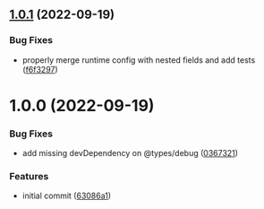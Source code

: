## [1.0.1](https://github.com/versori/spa-server/compare/v1.0.0...v1.0.1) (2022-09-19)


### Bug Fixes

* properly merge runtime config with nested fields and add tests ([f6f3297](https://github.com/versori/spa-server/commit/f6f3297a4ae679d957aae0c360b6f07c31b10826))

# 1.0.0 (2022-09-19)


### Bug Fixes

* add missing devDependency on @types/debug ([0367321](https://github.com/versori/spa-server/commit/0367321f04ce0aec34c6eff266d7da2f693df556))


### Features

* initial commit ([63086a1](https://github.com/versori/spa-server/commit/63086a1c43487ffbdac7d2513e5fece7169d25ac))
